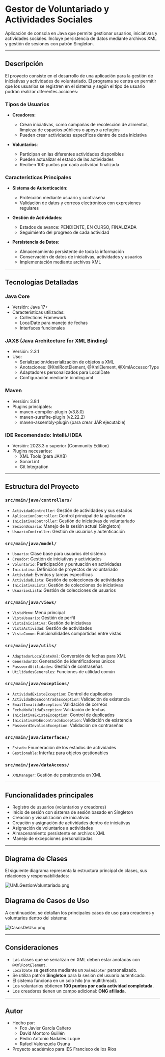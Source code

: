# Gestor de Voluntariado y Actividades Sociales

Aplicación de consola en Java que permite gestionar usuarios, iniciativas y actividades sociales.
Incluye persistencia de datos mediante archivos XML y gestión de sesiones con patrón Singleton.

---

## Descripción

El proyecto consiste en el desarrollo de una aplicación para la gestión de iniciativas y actividades de voluntariado. El programa se centra en permitir que los usuarios se registren en el sistema y según el tipo de usuario podrán realizar diferentes acciones:

### Tipos de Usuarios

- **Creadores**:

  - Crean iniciativas, como campañas de recolección de alimentos, limpieza de espacios públicos o apoyo a refugios
  - Pueden crear actividades específicas dentro de cada iniciativa
- **Voluntarios**:

  - Participan en las diferentes actividades disponibles
  - Pueden actualizar el estado de las actividades
  - Reciben 100 puntos por cada actividad finalizada

### Características Principales

- **Sistema de Autenticación**:

  - Protección mediante usuario y contraseña
  - Validación de datos y correos electrónicos con expresiones regulares
- **Gestión de Actividades**:

  - Estados de avance: PENDIENTE, EN CURSO, FINALIZADA
  - Seguimiento del progreso de cada actividad
- **Persistencia de Datos**:

  - Almacenamiento persistente de toda la información
  - Conservación de datos de iniciativas, actividades y usuarios
  - Implementación mediante archivos XML

---

## Tecnologías Detalladas

### Java Core

- Versión: Java 17+
- Características utilizadas:
  - Collections Framework
  - LocalDate para manejo de fechas
  - Interfaces funcionales

### JAXB (Java Architecture for XML Binding)

- Versión: 2.3.1
- Uso:
  - Serialización/deserialización de objetos a XML
  - Anotaciones: @XmlRootElement, @XmlElement, @XmlAccessorType
  - Adaptadores personalizados para LocalDate
  - Configuración mediante binding.xml

### Maven

- Versión: 3.8.1
- Plugins principales:
  - maven-compiler-plugin (v3.8.0)
  - maven-surefire-plugin (v2.22.2)
  - maven-assembly-plugin (para crear JAR ejecutable)

### IDE Recomendado: IntelliJ IDEA

- Versión: 2023.3 o superior (Community Edition)
- Plugins necesarios:
  - XML Tools (para JAXB)
  - SonarLint
  - Git Integration

---

## Estructura del Proyecto

### `src/main/java/controllers/`

- `ActividadController`: Gestión de actividades y sus estados
- `AplicacionController`: Control principal de la aplicación
- `IniciativaController`: Gestión de iniciativas de voluntariado
- `SesionUsuario`: Manejo de la sesión actual (Singleton)
- `UsuarioController`: Gestión de usuarios y autenticación

### `src/main/java/model/`

- `Usuario`: Clase base para usuarios del sistema
- `Creador`: Gestión de iniciativas y actividades
- `Voluntario`: Participación y puntuación en actividades
- `Iniciativa`: Definición de proyectos de voluntariado
- `Actividad`: Eventos y tareas específicas
- `ActividadLista`: Gestión de colecciones de actividades
- `IniciativaLista`: Gestión de colecciones de iniciativas
- `UsuariosLista`: Gestión de colecciones de usuarios

### `src/main/java/views/`

- `VistaMenu`: Menú principal
- `VistaUsuario`: Gestión de perfil
- `VistaIniciativa`: Gestión de iniciativas
- `VistaActividad`: Gestión de actividades
- `VistaComun`: Funcionalidades compartidas entre vistas

### `src/main/java/utils/`

- `AdaptadorLocalDateXml`: Conversión de fechas para XML
- `GeneradorID`: Generación de identificadores únicos
- `PasswordUtilidades`: Gestión de contraseñas
- `UtilidadesGenerales`: Funciones de utilidad común

### `src/main/java/exceptions/`

- `ActividadExisteException`: Control de duplicados
- `ActividadNoEncontradaException`: Validación de existencia
- `EmailInvalidoException`: Validación de correos
- `FechaNoValidaException`: Validación de fechas
- `IniciativaExisteException`: Control de duplicados
- `IniciativaNoEncontradaException`: Validación de existencia
- `PasswordInvalidaException`: Validación de contraseñas


### `src/main/java/interfaces/`

- `Estado`: Enumeración de los estados de actividades
- `Gestionable`: Interfaz para objetos gestionables

### `src/main/java/dataAccess/`

- `XMLManager`: Gestión de persistencia en XML

---

## Funcionalidades principales

- Registro de usuarios (voluntarios y creadores)
- Inicio de sesión con sistema de sesión basado en Singleton
- Creación y visualización de iniciativas
- Creación y asignación de actividades dentro de iniciativas
- Asignación de voluntarios a actividades
- Almacenamiento persistente en archivos XML
- Manejo de excepciones personalizadas

---

## Diagrama de Clases

El siguiente diagrama representa la estructura principal de clases, sus relaciones y responsabilidades:

![UMLGestionVoluntariado.png](assets/UMLGestionVoluntariado.png)

## Diagrama de Casos de Uso

A continuación, se detallan los principales casos de uso para creadores y voluntarios dentro del sistema:

![CasosDeUso.png](assets/CasosDeUso.png)

---

## Consideraciones

- Las clases que se serializan en XML deben estar anotadas con `@XmlRootElement`.
- `LocalDate` se gestiona mediante un `XmlAdapter` personalizado.
- Se utiliza patrón **Singleton** para la sesión del usuario autenticado.
- El sistema funciona en un solo hilo (no multithread).
- Los voluntarios obtienen **100 puntos por cada actividad completada**.
- Los creadores tienen un campo adicional: **ONG afiliada**.

---

## Autor

- Hecho por:
  - Fco Javier García Cañero
  - David Montoro Guillén
  - Pedro Antonio Nadales Luque
  - Rafael Valenzuela Osuna
- Proyecto académico para IES Francisco de los Rios
